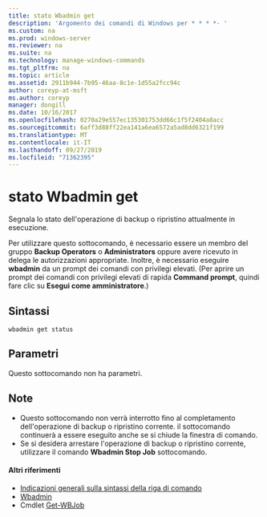 ```yaml
---
title: stato Wbadmin get
description: 'Argomento dei comandi di Windows per * * * *- '
ms.custom: na
ms.prod: windows-server
ms.reviewer: na
ms.suite: na
ms.technology: manage-windows-commands
ms.tgt_pltfrm: na
ms.topic: article
ms.assetid: 2911b944-7b95-46aa-8c1e-1d55a2fcc94c
author: coreyp-at-msft
ms.author: coreyp
manager: dongill
ms.date: 10/16/2017
ms.openlocfilehash: 0270a29e557ec135301753dd66c1f5f2404a8acc
ms.sourcegitcommit: 6aff3d88ff22ea141a6ea6572a5ad8dd6321f199
ms.translationtype: MT
ms.contentlocale: it-IT
ms.lasthandoff: 09/27/2019
ms.locfileid: "71362395"
---
```

# <a name="wbadmin-get-status"></a>stato Wbadmin get



Segnala lo stato dell'operazione di backup o ripristino attualmente in esecuzione.

Per utilizzare questo sottocomando, è necessario essere un membro del gruppo **Backup Operators** o **Administrators** oppure avere ricevuto in delega le autorizzazioni appropriate. Inoltre, è necessario eseguire **wbadmin** da un prompt dei comandi con privilegi elevati. (Per aprire un prompt dei comandi con privilegi elevati di rapida **Command prompt**, quindi fare clic su **Esegui come amministratore**.)

## <a name="syntax"></a>Sintassi

```
wbadmin get status
```

## <a name="parameters"></a>Parametri

Questo sottocomando non ha parametri.

## <a name="remarks"></a>Note

-   Questo sottocomando non verrà interrotto fino al completamento dell'operazione di backup o ripristino corrente. il sottocomando continuerà a essere eseguito anche se si chiude la finestra di comando.
-   Se si desidera arrestare l'operazione di backup o ripristino corrente, utilizzare il comando **Wbadmin Stop Job** sottocomando.

#### <a name="additional-references"></a>Altri riferimenti

-   [Indicazioni generali sulla sintassi della riga di comando](command-line-syntax-key.md)
-   [Wbadmin](wbadmin.md)
-   Cmdlet [Get-WBJob](https://technet.microsoft.com/library/jj902426.aspx)